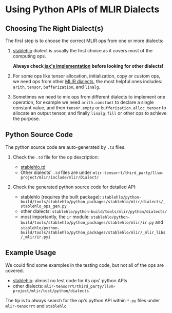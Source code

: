 # Using Python APIs of MLIR Dialects

## Choosing The Right Dialect(s)

The first step is to choose the correct MLIR ops from one or more dialects:

1. [stablehlo](https://github.com/openxla/stablehlo/blob/main/docs/spec.md) dialect is
    usually the first choice as it covers most of the computing ops.

   **Always check [jax's implementation](https://github.com/google/jax/blob/059fdaf1554ff508db5e267b884d7d47f583fe8a/jax/_src/lax/lax.py)**
    **before looking for other dialects!**

2. For some ops like tensor allocation, initialization, copy or custom ops, we need ops from other
    [MLIR dialects](https://mlir.llvm.org/docs/Dialects/), the most helpful ones includes:
    `arith`, `tensor`, `bufferization`, and `linalg`.

3. Sometimes we need to mix ops from different dialects to implement one operation, for example we need
    `arith.constant` to declare a single constant value, and then `tensor.empty` or `bufferization.alloc_tensor`
    to allocate an output tensor, and finally `linalg.fill` or other ops to achieve the purpose.


## Python Source Code

The python source code are auto-generated by `.td` files.
1. Check the `.td` file for the op description:
    - [stablehlo.td](https://github.com/openxla/stablehlo/blob/main/stablehlo/dialect/StablehloOps.td)
    - Other dialects' `.td` files are under `mlir-tensorrt/third_party/llvm-project/mlir/include/mlir/Dialect/`

2. Check the generated python source code for detailed API:
    - stablehlo (requires the built package): `stablehlo/python-build/tools/stablehlo/python_packages/stablehlo/mlir/dialects/_stablehlo_ops_gen.py`
    - other dialects: `stablehlo/python-build/tools/mlir/python/dialects/`
    - most importantly, the `ir` module: `stablehlo/python-build/tools/stablehlo/python_packages/stablehlo/mlir/ir.py` and
        `stablehlo/python-build/tools/stablehlo/python_packages/stablehlo/mlir/_mlir_libs/_mlir/ir.pyi`


## Example Usage

We could find some examples in the testing code, but not all of the ops are covered.

- [stablehlo](https://github.com/openxla/stablehlo/tree/main/stablehlo/integrations/python/tests): almost no test code for its ops' python APIs
- other dialects: `mlir-tensorrt/third_party/llvm-project/mlir/test/python/dialects`

The tip is to always search for the op's python API within `*.py` files under `mlir-tensorrt` and `stablehlo`.
